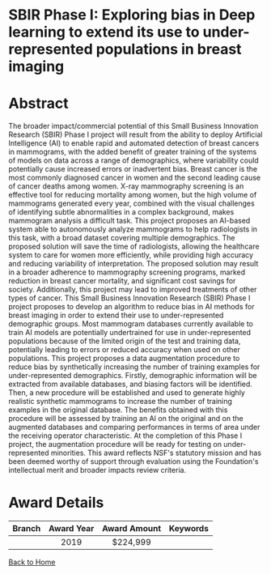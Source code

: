 
SBIR Phase I: Exploring bias in Deep learning to extend its use to under-represented populations in breast imaging
==================================================================================================================

# Abstract


The broader impact/commercial potential of this Small Business Innovation Research (SBIR) Phase I project will result from the ability to deploy Artificial Intelligence (AI) to enable rapid and automated detection of breast cancers in mammograms, with the added benefit of greater training of the systems of models on data across a range of demographics, where variability could potentially cause increased errors or inadvertent bias. Breast cancer is the most commonly diagnosed cancer in women and the second leading cause of cancer deaths among women. X-ray mammography screening is an effective tool for reducing mortality among women, but the high volume of mammograms generated every year, combined with the visual challenges of identifying subtle abnormalities in a complex background, makes mammogram analysis a difficult task. This project proposes an AI-based system able to autonomously analyze mammograms to help radiologists in this task, with a broad dataset covering multiple demographics. The proposed solution will save the time of radiologists, allowing the healthcare system to care for women more efficiently, while providing high accuracy and reducing variability of interpretation. The proposed solution may result in a broader adherence to mammography screening programs, marked reduction in breast cancer mortality, and significant cost savings for society. Additionally, this project may lead to improved treatments of other types of cancer. This Small Business Innovation Research (SBIR) Phase I project proposes to develop an algorithm to reduce bias in AI methods for breast imaging in order to extend their use to under-represented demographic groups. Most mammogram databases currently available to train AI models are potentially undertrained for use in under-represented populations because of the limited origin of the test and training data, potentially leading to errors or reduced accuracy when used on other populations. This project proposes a data augmentation procedure to reduce bias by synthetically increasing the number of training examples for under-represented demographics. Firstly, demographic information will be extracted from available databases, and biasing factors will be identified. Then, a new procedure will be established and used to generate highly realistic synthetic mammograms to increase the number of training examples in the original database. The benefits obtained with this procedure will be assessed by training an AI on the original and on the augmented databases and comparing performances in terms of area under the receiving operator characteristic. At the completion of this Phase I project, the augmentation procedure will be ready for testing on under-represented minorities. This award reflects NSF's statutory mission and has been deemed worthy of support through evaluation using the Foundation's intellectual merit and broader impacts review criteria.  

# Award Details

|Branch|Award Year|Award Amount|Keywords|
| :---: | :---: | :---: | :---: |
||2019|$224,999||
  
  


[Back to Home](https://github.com/chrischow/dod_sbir_awards/JT/#541)